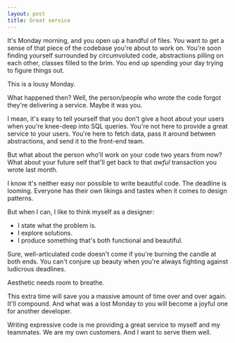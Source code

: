 ```yaml
---
layout: post
title: Great service
---
```


It's Monday morning, and you open up a handful of files. You want to get a sense of that piece of the codebase you're about to work on. You're soon finding yourself surrounded by circumvoluted code, abstractions pilling on each other, classes filled to the brim. You end up spending your day trying to figure things out.

This is a lousy Monday.

What happened then? Well, the person/people who wrote the code forgot they're delivering a service. Maybe it was you.

I mean, it's easy to tell yourself that you don't give a hoot about your users when you're knee-deep into SQL queries. You're not here to provide a great service to your users. You're here to fetch data, pass it around between abstractions, and send it to the front-end team.

But what about the person who'll work on your code two years from now? What about your future self that'll get back to that _awful_ transaction you wrote last month.

I know it's neither easy nor possible to write beautiful code. The deadline is looming. Everyone has their own likings and tastes when it comes to design patterns.

But when I can, I like to think myself as a designer:
- I state what the problem is.
- I explore solutions.
- I produce something that's both functional and beautiful.

Sure, well-articulated code doesn't come if you're burning the candle at both ends. You can't conjure up beauty when you're always fighting against ludicrous deadlines.

Aesthetic needs room to breathe.

This extra time will save you a massive amount of time over and over again. It'll compound. And what was a lost Monday to you will become a joyful one for another developer.

Writing expressive code is me providing a great service to myself and my teammates. We are my own customers. And I want to serve them well.
